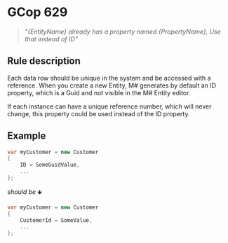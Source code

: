 ﻿# GCop 629

> *"\{EntityName} already has a property named \{PropertyName}, Use that instead of ID"*

## Rule description

Each data row should be unique in the system and be accessed with a reference.
When you create a new Entity, M# generates by default an ID property, which is a Guid and not visible in the M# Entity editor. 

 If each instance can have a unique reference number, which will never change, this property could be used instead of the ID property.

## Example

```csharp
var myCustomer = new Customer
{
    ID = SomeGuidValue,
    ...
};
```

*should be* 🡻

```csharp
var myCustomer = new Customer
{
    CustomerId = SomeValue,
    ...
};
```